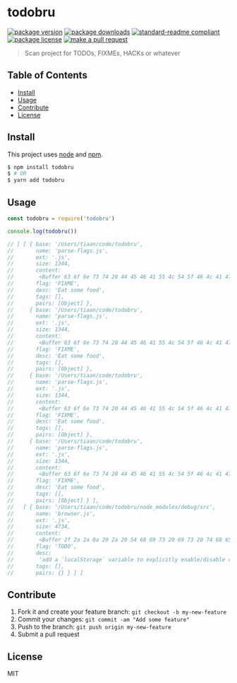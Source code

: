 
# todobru
[![package version](https://img.shields.io/npm/v/todobru.svg?style=flat-square)](https://npmjs.org/package/todobru)
[![package downloads](https://img.shields.io/npm/dm/todobru.svg?style=flat-square)](https://npmjs.org/package/todobru)
[![standard-readme compliant](https://img.shields.io/badge/readme%20style-standard-brightgreen.svg?style=flat-square)](https://github.com/RichardLitt/standard-readme)
[![package license](https://img.shields.io/npm/l/todobru.svg?style=flat-square)](https://npmjs.org/package/todobru)
[![make a pull request](https://img.shields.io/badge/PRs-welcome-brightgreen.svg?style=flat-square)](http://makeapullrequest.com)

> Scan project for TODOs, FIXMEs, HACKs or whatever

## Table of Contents

- [Install](#install)
- [Usage](#usage)
- [Contribute](#contribute)
- [License](#License)

## Install

This project uses [node](https://nodejs.org) and [npm](https://www.npmjs.com). 

```sh
$ npm install todobru
$ # OR
$ yarn add todobru
```

## Usage

```js
const todobru = require('todobru')

console.log(todobru())

// [ [ { base: '/Users/tiaan/code/todobru',
//       name: 'parse-flags.js',
//       ext: '.js',
//       size: 1344,
//       content:
//        <Buffer 63 6f 6e 73 74 20 44 45 46 41 55 4c 54 5f 46 4c 41 47 53 20 3d 20 5b 27 54 4f 44 4f 27 2c 20 27 46 49 58 4d 45 27 2c 20 27 48 41 43 4b 27 5d 0a 0a 63 ... >,
//       flag: 'FIXME',
//       desc: 'Eat some food',
//       tags: [],
//       pairs: [Object] },
//     { base: '/Users/tiaan/code/todobru',
//       name: 'parse-flags.js',
//       ext: '.js',
//       size: 1344,
//       content:
//        <Buffer 63 6f 6e 73 74 20 44 45 46 41 55 4c 54 5f 46 4c 41 47 53 20 3d 20 5b 27 54 4f 44 4f 27 2c 20 27 46 49 58 4d 45 27 2c 20 27 48 41 43 4b 27 5d 0a 0a 63 ... >,
//       flag: 'FIXME',
//       desc: 'Eat some food',
//       tags: [],
//       pairs: [Object] },
//     { base: '/Users/tiaan/code/todobru',
//       name: 'parse-flags.js',
//       ext: '.js',
//       size: 1344,
//       content:
//        <Buffer 63 6f 6e 73 74 20 44 45 46 41 55 4c 54 5f 46 4c 41 47 53 20 3d 20 5b 27 54 4f 44 4f 27 2c 20 27 46 49 58 4d 45 27 2c 20 27 48 41 43 4b 27 5d 0a 0a 63 ... >,
//       flag: 'FIXME',
//       desc: 'Eat some food',
//       tags: [],
//       pairs: [Object] },
//     { base: '/Users/tiaan/code/todobru',
//       name: 'parse-flags.js',
//       ext: '.js',
//       size: 1344,
//       content:
//        <Buffer 63 6f 6e 73 74 20 44 45 46 41 55 4c 54 5f 46 4c 41 47 53 20 3d 20 5b 27 54 4f 44 4f 27 2c 20 27 46 49 58 4d 45 27 2c 20 27 48 41 43 4b 27 5d 0a 0a 63 ... >,
//       flag: 'FIXME',
//       desc: 'Eat some food',
//       tags: [],
//       pairs: [Object] } ],
//   [ { base: '/Users/tiaan/code/todobru/node_modules/debug/src',
//       name: 'browser.js',
//       ext: '.js',
//       size: 4734,
//       content:
//        <Buffer 2f 2a 2a 0a 20 2a 20 54 68 69 73 20 69 73 20 74 68 65 20 77 65 62 20 62 72 6f 77 73 65 72 20 69 6d 70 6c 65 6d 65 6e 74 61 74 69 6f 6e 20 6f 66 20 60 ... >,
//       flag: 'TODO',
//       desc:
//        'add a `localStorage` variable to explicitly enable/disable colors',
//       tags: [],
//       pairs: {} } ] ]

```

## Contribute

1. Fork it and create your feature branch: `git checkout -b my-new-feature`
2. Commit your changes: `git commit -am "Add some feature"`
3. Push to the branch: `git push origin my-new-feature`
4. Submit a pull request

## License

MIT
    